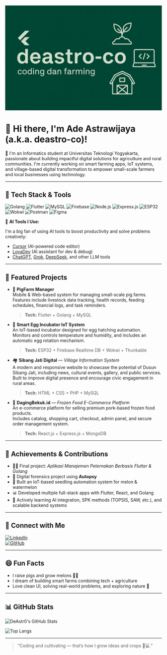<p align="center">
  <img src="https://github.com/deastro-co/deastro-co/blob/main/banner.png?raw=true" alt="deastro-co banner" />
</p>

# 👋 Hi there, I'm Ade Astrawijaya (a.k.a. deastro-co)!

🌱 I'm an Informatics student at Universitas Teknologi Yogyakarta, passionate about building impactful digital solutions for agriculture and rural communities. I'm currently working on smart farming apps, IoT systems, and village-based digital transformation to empower small-scale farmers and local businesses using technology.

---

## 🔧 Tech Stack & Tools

![Golang](https://img.shields.io/badge/Go-00ADD8?style=flat&logo=go&logoColor=white)
![Flutter](https://img.shields.io/badge/Flutter-02569B?style=flat&logo=flutter&logoColor=white)
![MySQL](https://img.shields.io/badge/MySQL-4479A1?style=flat&logo=mysql&logoColor=white)
![Firebase](https://img.shields.io/badge/Firebase-FFCA28?style=flat&logo=firebase&logoColor=white)
![Node.js](https://img.shields.io/badge/Node.js-339933?style=flat&logo=nodedotjs&logoColor=white)
![Express.js](https://img.shields.io/badge/Express.js-000000?style=flat&logo=express&logoColor=white)
![ESP32](https://img.shields.io/badge/ESP32-IoT-blue?style=flat&logo=esphome)
![Wokwi](https://img.shields.io/badge/Wokwi-Simulator-purple?style=flat)
![Postman](https://img.shields.io/badge/Postman-F76935?style=flat&logo=postman&logoColor=white)
![Figma](https://img.shields.io/badge/Figma-000000?style=flat&logo=figma&logoColor=white)

🧠 **AI Tools I Use:**

I'm a big fan of using AI tools to boost productivity and solve problems creatively:

- [Cursor](https://www.cursor.sh/) (AI-powered code editor)  
- [LovaDev](https://lovadev.com/) (AI assistant for dev & debug)  
- [ChatGPT](https://chat.openai.com/), [Grok](https://x.ai/), [DeepSeek](https://deepseek.com/), and other LLM tools

---

## 🚀 Featured Projects

- 🐖 **PigFarm Manager**  
  Mobile & Web-based system for managing small-scale pig farms.  
  Features include livestock data tracking, health records, feeding schedules, financial logs, and task reminders.  
  > **Tech:** Flutter + Golang + MySQL  

- 🥚 **Smart Egg Incubator IoT System**  
  An IoT-based incubator designed for egg hatching automation.  
  Monitors and controls temperature and humidity, and includes an automatic egg rotation mechanism.  
  > **Tech:** ESP32 + Firebase Realtime DB + Wokwi + Thunkable  

- 🏘️ **Sibang Jati Digital** — *Village Information System*  
  A modern and responsive website to showcase the potential of Dusun Sibang Jati, including news, cultural events, gallery, and public services.  
  Built to improve digital presence and encourage civic engagement in rural areas.  
  > **Tech:** HTML + CSS + PHP + MySQL  

- 🛒 **DagingBekuk.id** — *Frozen Food E-Commerce Platform*  
  An e-commerce platform for selling premium pork-based frozen food products.  
  Includes catalog, shopping cart, checkout, admin panel, and secure order management system.  
  > **Tech:** React.js + Express.js + MongoDB  

---

## 🏅 Achievements & Contributions

- 👨‍💻 Final project: *Aplikasi Manajemen Peternakan Berbasis Flutter & Golang*  
- 🧪 Digital forensics project using **Autopsy**  
- 🌾 Built an IoT-based seedling automation system for melon & watermelon  
- 📊 Developed multiple full-stack apps with Flutter, React, and Golang  
- 🧠 Actively learning AI integration, SPK methods (TOPSIS, SAW, etc.), and scalable backend systems

---

## 🔗 Connect with Me

[![LinkedIn](https://img.shields.io/badge/LinkedIn-blue?style=flat&logo=linkedin&logoColor=white)](https://www.linkedin.com/)  
[![GitHub](https://img.shields.io/badge/GitHub-black?style=flat&logo=github&logoColor=white)](https://github.com/DeAstr0)

---

## 😄 Fun Facts

- I raise pigs and grow melons 🍉🐷  
- I dream of building smart farms combining tech + agriculture  
- Love clean UI, solving real-world problems, and exploring nature 🌿

---

## 📊 GitHub Stats

![DeAstr0's GitHub Stats](https://github-readme-stats.vercel.app/api?username=DeAstr0&show_icons=true&theme=radical)

![Top Langs](https://github-readme-stats.vercel.app/api/top-langs/?username=DeAstr0&layout=compact&theme=radical)

---

> “Coding and cultivating — that’s how I grow ideas and crops 🌱💻.”
